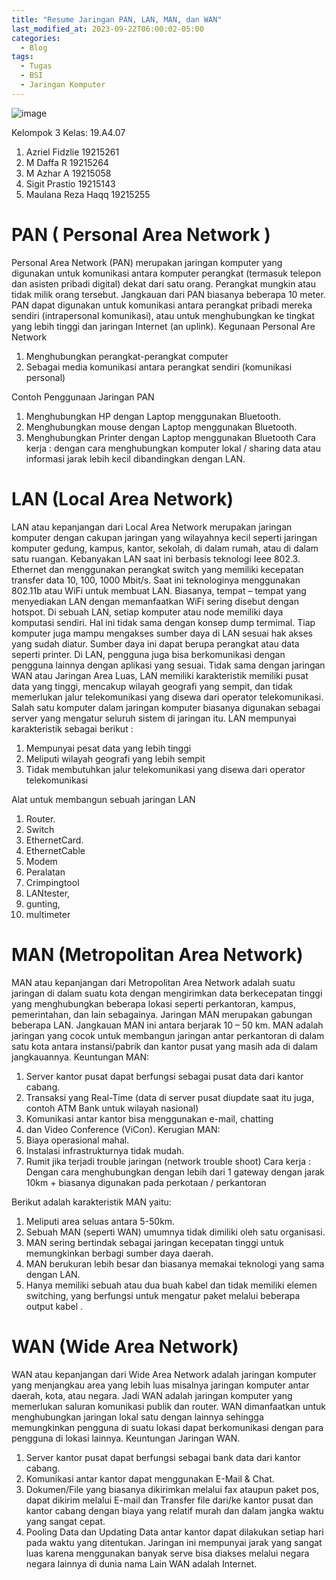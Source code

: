 ```yaml
---
title: "Resume Jaringan PAN, LAN, MAN, dan WAN"
last_modified_at: 2023-09-22T06:00:02-05:00
categories:
  - Blog
tags:
  - Tugas
  - BSI
  - Jaringan Komputer
---
```


![image](https://github.com/azrielbsi/blog/assets/126305178/4b68c71b-d7d8-4588-97cf-3d12d0417680)

Kelompok 3 Kelas: 19.A4.07

1. Azriel Fidzlie 19215261
2. M Daffa R 19215264
3. M Azhar A 19215058
4. Sigit Prastio 19215143
5. Maulana Reza Haqq 19215255


# PAN ( Personal Area Network )
  
  Personal Area Network (PAN) merupakan jaringan komputer yang digunakan untuk komunikasi antara komputer perangkat (termasuk telepon dan asisten pribadi digital) dekat dari satu orang. Perangkat mungkin atau tidak milik orang tersebut. Jangkauan dari PAN biasanya beberapa 10 meter. PAN dapat digunakan untuk komunikasi antara perangkat pribadi mereka sendiri (intrapersonal komunikasi), atau untuk menghubungkan ke tingkat yang lebih tinggi dan jaringan Internet (an uplink).
Kegunaan Personal Are Network
1.	Menghubungkan perangkat-perangkat computer
2.	Sebagai media komunikasi antara perangkat sendiri (komunikasi personal)

Contoh Penggunaan Jaringan PAN
1.	Menghubungkan HP dengan Laptop menggunakan Bluetooth. 
2.	Menghubungkan mouse dengan Laptop menggunakan Bluetooth. 
3.	Menghubungkan Printer dengan Laptop menggunakan Bluetooth
Cara kerja : dengan cara menghubungkan komputer lokal / sharing data atau informasi jarak lebih kecil dibandingkan dengan LAN.

# LAN (Local Area Network)

  LAN atau kepanjangan dari Local Area Network merupakan jaringan komputer dengan  cakupan jaringan yang wilayahnya kecil seperti jaringan komputer gedung, kampus, kantor, sekolah, di dalam rumah, atau di dalam satu ruangan. Kebanyakan LAN saat ini berbasis teknologi Ieee 802.3. Ethernet dan menggunakan perangkat switch yang memiliki kecepatan transfer data 10, 100, 1000 Mbit/s. Saat ini teknologinya menggunakan 802.11b atau WiFi untuk membuat LAN. Biasanya, tempat – tempat yang menyediakan LAN dengan memanfaatkan WiFi sering disebut dengan hotspot.
  Di sebuah LAN, setiap komputer atau node memiliki daya komputasi sendiri. Hal ini tidak sama dengan konsep dump termimal. Tiap komputer juga mampu mengakses sumber daya di LAN sesuai hak akses yang sudah diatur. Sumber daya ini dapat berupa perangkat atau data seperti printer. Di LAN, pengguna juga bisa berkomunikasi dengan pengguna lainnya dengan aplikasi yang sesuai.
Tidak sama dengan jaringan WAN atau Jaringan Area Luas, LAN memiliki karakteristik memiliki pusat data yang tinggi, mencakup wilayah geografi yang sempit, dan tidak memerlukan jalur telekomunikasi yang disewa dari operator telekomunikasi. Salah satu komputer dalam jaringan komputer biasanya digunakan sebagai server yang mengatur seluruh sistem di jaringan itu.
LAN mempunyai karakteristik sebagai berikut :
1.	Mempunyai pesat data yang lebih tinggi
2.	Meliputi wilayah geografi yang lebih sempit
3.	Tidak membutuhkan jalur telekomunikasi yang disewa dari operator telekomunikasi




Alat untuk membangun sebuah jaringan LAN


1.	Router.
2.	Switch
3.	EthernetCard.
4.	EthernetCable
5.	Modem
6.	Peralatan
7.	Crimpingtool
8.	LANtester,
9.	gunting,
10.	multimeter



# MAN (Metropolitan Area Network)

  MAN atau kepanjangan dari Metropolitan Area Network adalah suatu jaringan di dalam suatu kota dengan mengirimkan data berkecepatan tinggi yang menghubungkan beberapa lokasi seperti perkantoran, kampus, pemerintahan, dan lain sebagainya. Jaringan MAN merupakan gabungan beberapa LAN. Jangkauan MAN ini antara berjarak 10 – 50 km. MAN adalah jaringan yang cocok untuk membangun jaringan antar perkantoran di dalam satu kota antara instansi/pabrik dan kantor pusat yang masih ada di dalam jangkauannya.
Keuntungan MAN:
1.   Server kantor pusat dapat berfungsi sebagai pusat data dari kantor cabang.
2.   Transaksi yang Real-Time (data di server pusat diupdate saat itu juga, contoh ATM  Bank untuk wilayah nasional)
3.   Komunikasi antar kantor bisa menggunakan e-mail, chatting
4.   dan Video Conference (ViCon).
Kerugian MAN:
1.   Biaya operasional mahal.
2.   Instalasi infrastrukturnya tidak mudah.
3.   Rumit jika terjadi trouble jaringan (network trouble shoot)
Cara kerja : Dengan cara menghubungkan dengan lebih dari 1 gateway dengan jarak 10km + biasanya digunakan pada perkotaan / perkantoran

Berikut adalah karakteristik MAN yaitu:
1.  Meliputi area seluas antara 5-50km.
2.  Sebuah MAN (seperti WAN) umumnya tidak dimiliki oleh satu organisasi.
3.  MAN sering bertindak sebagai jaringan kecepatan tinggi untuk memungkinkan berbagi sumber daya daerah.
4.  MAN berukuran lebih besar dan biasanya memakai teknologi yang sama dengan LAN.
5.  Hanya memiliki sebuah atau dua buah kabel dan tidak memiliki elemen switching, yang berfungsi untuk mengatur paket melalui beberapa output kabel .

# WAN (Wide Area Network)

  WAN atau kepanjangan dari Wide Area Network adalah jaringan komputer yang menjangkau area yang lebih luas misalnya jaringan komputer antar daerah, kota, atau negara. Jadi WAN adalah jaringan komputer yang memerlukan saluran komunikasi publik dan router. WAN dimanfaatkan untuk menghubungkan jaringan lokal satu dengan lainnya sehingga memungkinkan pengguna di suatu lokasi dapat berkomunikasi dengan para pengguna di lokasi lainnya.
Keuntungan Jaringan WAN.
1.   Server kantor pusat dapat berfungsi sebagai bank data dari kantor cabang.
2.   Komunikasi antar kantor dapat menggunakan E-Mail & Chat.
3.   Dokumen/File yang biasanya dikirimkan melalui fax ataupun paket pos, dapat dikirim melalui E-mail dan Transfer file dari/ke kantor pusat dan kantor cabang dengan biaya yang relatif murah dan dalam jangka waktu yang sangat cepat.
4.   Pooling Data dan Updating Data antar kantor dapat dilakukan setiap hari pada waktu yang ditentukan.
Jaringan ini mempunyai jarak yang sangat luas karena menggunakan banyak serve bisa diakses melalui negara negara lainnya di dunia nama Lain WAN adalah Internet.

